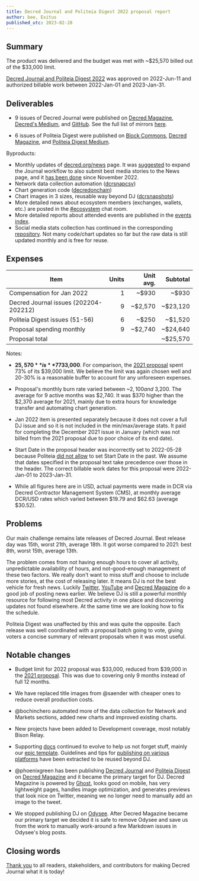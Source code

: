 ```yaml
---
title: Decred Journal and Politeia Digest 2022 proposal report
author: bee, Exitus
published_utc: 2023-02-28
---
```


## Summary

The product was delivered and the budget was met with ~$25,570 billed out of the $33,000 limit.

[Decred Journal and Politeia Digest 2022](https://proposals.decred.org/record/4fdef29) was approved on 2022-Jun-11 and authorized billable work between 2022-Jan-01 and 2023-Jan-31.


## Deliverables

- 9 issues of Decred Journal were published on [Decred Magazine](https://www.decredmagazine.com/tag/decred-journal/), [Decred's Medium](https://medium.com/decred), and [GitHub](https://xaur.github.io/decred-news/). See the full list of mirrors [here](https://xaur.github.io/decred-news/mirrors).

- 6 issues of Politeia Digest were published on [Block Commons](https://blockcommons.red/politeia-digest/), [Decred Magazine](https://www.decredmagazine.com/tag/politeia-digest/), and [Politeia Digest Medium](https://medium.com/politeia-digest).

Byproducts:

- Monthly updates of [decred.org/news](https://decred.org/news/) page. It was [suggested](https://github.com/decred/dcrweb/pull/1084#issuecomment-1259104449) to expand the Journal workflow to also submit best media stories to the News page, and it [has been done](https://github.com/decred/dcrweb/pulls?q=is%3Apr+news) since November 2022.
- Network data collection automation ([dcrsnapcsv](https://github.com/bochinchero/dcrsnapcsv))
- Chart generation code ([decredonchain](https://github.com/bochinchero/decredonchain))
- Chart images in 3 sizes, reusable way beyond DJ ([dcrsnapshots](https://github.com/bochinchero/dcrsnapshots))
- More detailed news about ecosystem members (exchanges, wallets, etc.) are posted in the [#ecosystem](https://chat.decred.org/#/room/#ecosystem:decred.org) chat room.
- More detailed reports about attended events are published in the [events index](https://decredcommunity.github.io/events/index/).
- Social media stats collection has continued in the corresponding [repository](https://github.com/decredcommunity/social-media-stats). Not many code/chart updates so far but the raw data is still updated monthly and is free for reuse.


## Expenses

| Item                                  | Units | Unit avg. | Subtotal |
|---------------------------------------|------:|----------:|---------:|
| Compensation for Jan 2022             |     1 |     ~$930 |    ~$930 |
| Decred Journal issues (202204-202212) |     9 |   ~$2,570 | ~$23,120 |
| Politeia Digest issues (51-56)        |     6 |     ~$250 |  ~$1,520 |
| Proposal spending monthly             |     9 |   ~$2,740 | ~$24,640 |
| Proposal total                        |       |           | ~$25,570 |

Notes:

- **$25,570** is **77%** of the limit **$33,000**. For comparison, the [2021 proposal](https://github.com/decredcommunity/proposals/blob/master/proposals/1d74b88/updates/20220521.md) spent 73% of its $39,000 limit. We believe the limit was again chosen well and 20-30% is a reasonable buffer to account for any unforeseen expenses.

- Proposal's monthly burn rate varied between ~$2,100 and ~$3,200. The average for 9 active months was $2,740. It was $370 higher than the $2,370 average for 2021, mainly due to extra hours for knowledge transfer and automating chart generation.

- Jan 2022 item is presented separately because it does not cover a full DJ issue and so it is not included in the min/max/average stats. It paid for completing the December 2021 issue in January (which was not billed from the 2021 proposal due to poor choice of its end date).

- Start Date in the proposal header was incorrectly set to 2022-05-28 because Politeia [did not allow](https://github.com/decred/politeia/issues/1569) to set Start Date in the past. We assume that dates specified in the proposal text take precedence over those in the header. The correct billable work dates for this proposal were 2022-Jan-01 to 2023-Jan-31.

- While all figures here are in USD, actual payments were made in DCR via Decred Contractor Management System (CMS), at monthly average DCR/USD rates which varied between $19.79 and $62.63 (average $30.52).


## Problems

Our main challenge remains late releases of Decred Journal. Best release day was 15th, worst 21th, average 18th. It got worse compared to 2021: best 8th, worst 15th, average 13th.

The problem comes from not having enough hours to cover all activity, unpredictable availability of hours, and not-good-enough management of these two factors. We really don't want to miss stuff and choose to include more stories, at the cost of releasing later. It means DJ is not the best vehicle for fresh news. Luckily [Twitter](https://twitter.com/decredproject), [YouTube](https://www.youtube.com/@DecredTV) and [Decred Magazine](https://www.decredmagazine.com/) do a good job of posting news earlier. We believe DJ is still a powerful monthly resource for following most Decred activity in one place and discovering updates not found elsewhere. At the same time we are looking how to fix the schedule.

Politeia Digest was unaffected by this and was quite the opposite. Each release was well coordinated with a proposal batch going to vote, giving voters a concise summary of relevant proposals when it was most useful.


## Notable changes

- Budget limit for 2022 proposal was $33,000, reduced from $39,000 in the [2021 proposal](https://proposals.decred.org/proposals/1d74b88). This was due to covering only 9 months instead of full 12 months.

- We have replaced title images from @saender with cheaper ones to reduce overall production costs.

- @bochinchero automated more of the data collection for Network and Markets sections, added new charts and improved existing charts.

- New projects have been added to Development coverage, most notably Bison Relay.

- Supporting [docs](https://github.com/xaur/decred-news/tree/docs) continued to evolve to help us not forget stuff, mainly our [epic template](https://github.com/xaur/decred-news/blob/docs/journal-template.md). Guidelines and tips for [publishing on various platforms](https://github.com/decredcommunity/outreach/blob/release/docs/platforms.md) have been extracted to be reused beyond DJ.

- @phoenixgreen has been publishing [Decred Journal](https://www.decredmagazine.com/tag/decred-journal/) and [Politeia Digest](https://www.decredmagazine.com/tag/politeia-digest/) on [Decred Magazine](https://www.decredmagazine.com/) and it became the primary target for DJ. Decred Magazine is powered by [Ghost](https://ghost.org/), looks good on mobile, has very lightweight pages, handles image optimization, and generates previews that look nice on Twitter, meaning we no longer need to manually add an image to the tweet.

- We stopped publishing DJ on [Odysee](https://odysee.com/@Decred:c). After Decred Magazine became our primary target we decided it is safe to remove Odysee and save us from the work to manually work-around a few Markdown issues in Odysee's blog posts.


## Closing words

[Thank you](https://xaur.github.io/decred-news/testimonials) to all readers, stakeholders, and contributors for making Decred Journal what it is today!
